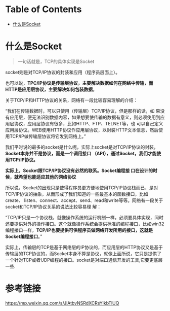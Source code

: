 # Table of Contents

* [什么是Socket](#什么是socket)



# 什么是Socket



> 一句话就是，TCP的具体实现是Socket

socket则是对TCP/IP协议的封装和应用（程序员层面上）。

也可以说，**TPC/IP协议是传输层协议，主要解决数据如何在网络中传输，而HTTP是应用层协议，主要解决如何包装数据**。

关于TCP/IP和HTTP协议的关系，网络有一段比较容易理解的介绍：

“我们在传输数据时，可以只使用（传输层）TCP/IP协议，但是那样的话，如 果没有应用层，便无法识别数据内容，如果想要使传输的数据有意义，则必须使用到应用层协议，应用层协议有很多，比如HTTP、FTP、TELNET等，也
可以自己定义应用层协议。WEB使用HTTP协议作应用层协议，以封装HTTP文本信息，然后使用TCP/IP做传输层协议将它发到网络上。”

我们平时说的最多的socket是什么呢，实际上socket是对TCP/IP协议的封装，**Socket本身并不是协议，而是一个调用接口 （API），通过Socket，我们才能使用TCP/IP协议。**

**实际上，Socket跟TCP/IP协议没有必然的联系。Socket编程接 口在设计的时候，就希望也能适应其他的网络协议**

所以说，Socket的出现只是使得程序员更方便地使用TCP/IP协议栈而已，是对TCP/IP协议的抽象，从而形成了我们知道的一些最基本的函数接口，比如create、
listen、connect、accept、send、read和write等等。网络有一段关于socket和TCP/IP协议关系的说法比较容易理 解：

“TCP/IP只是一个协议栈，就像操作系统的运行机制一样，必须要具体实现，同时还要提供对外的操作接口。这个就像操作系统会提供标准的编程接口，比如win32编程接口一样，**TCP/IP也要提供可供程序员做网络开发所用的接口，这就是Socket编程接口**。”

实际上，传输层的TCP是基于网络层的IP协议的，而应用层的HTTP协议又是基于传输层的TCP协议的，而Socket本身不算是协议，就像上面所说，它只是提供了一个针对TCP或者UDP编程的接口。socket是对端口通信开发的工具,它要更底层一些.


# 参考链接 


https://mp.weixin.qq.com/s/JlAtbvNSRdXCRsYlkbTlUQ
